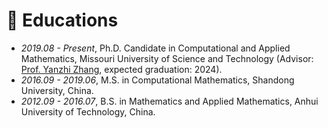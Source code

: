 
# 📖 Educations
- *2019.08 - Present*, Ph.D. Candidate in Computational and Applied Mathematics, Missouri University of Science and Technology (Advisor: [Prof. Yanzhi Zhang](https://web.mst.edu/~zhangyanz/), expected graduation: 2024).
- *2016.09 - 2019.06*, M.S. in Computational Mathematics, Shandong University, China.
- *2012.09 - 2016.07*, B.S. in Mathematics and Applied Mathematics, Anhui University of Technology, China.
